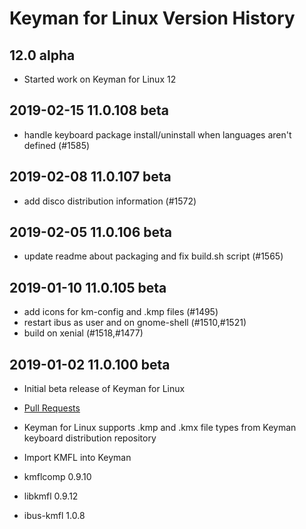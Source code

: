 # Keyman for Linux Version History

## 12.0 alpha
* Started work on Keyman for Linux 12

## 2019-02-15 11.0.108 beta
* handle keyboard package install/uninstall when languages aren't defined (#1585)

## 2019-02-08 11.0.107 beta
* add disco distribution information (#1572)

## 2019-02-05 11.0.106 beta
* update readme about packaging and fix build.sh script (#1565)

## 2019-01-10 11.0.105 beta
* add icons for km-config and .kmp files (#1495)
* restart ibus as user and on gnome-shell (#1510,#1521)
* build on xenial (#1518,#1477)

## 2019-01-02 11.0.100 beta
* Initial beta release of Keyman for Linux
* [Pull Requests](https://github.com/keymanapp/keyman/pulls?utf8=%E2%9C%93&q=is%3Apr+merged%3A2018-07-01..2019-01-01+label%3Alinux+-label%3Acherry-pick+-label%3Astable)

* Keyman for Linux supports .kmp and .kmx file types from Keyman keyboard distribution repository

* Import KMFL into Keyman
* kmflcomp 0.9.10
* libkmfl 0.9.12
* ibus-kmfl 1.0.8
